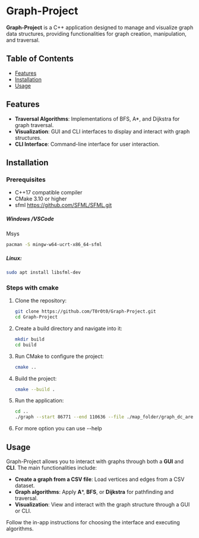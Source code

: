 # Graph-Project

**Graph-Project** is a C++ application designed to manage and visualize graph data structures, providing functionalities for graph creation, manipulation, and traversal.

## Table of Contents

* [Features](#features)
* [Installation](#installation)
* [Usage](#usage)

## Features

* **Traversal Algorithms**: Implementations of BFS, A*, and Dijkstra for graph traversal.
* **Visualization**: GUI and CLI interfaces to display and interact with graph structures.
* **CLI Interface**: Command-line interface for user interaction.

## Installation

### Prerequisites

* C++17 compatible compiler
* CMake 3.10 or higher
* sfml
  https://github.com/SFML/SFML.git
##### Windows /VSCode
 Msys
 ```bash 
pacman -S mingw-w64-ucrt-x86_64-sfml
```
##### Linux:
   ```bash
   sudo apt install libsfml-dev  	
   ```

### Steps with cmake

1. Clone the repository:

   ```bash
   git clone https://github.com/T0r0t0/Graph-Project.git
   cd Graph-Project
   ```

2. Create a build directory and navigate into it:

   ```bash
   mkdir build
   cd build
   ```

3. Run CMake to configure the project:

   ```bash
   cmake ..
   ```

4. Build the project:

   ```bash
   cmake --build .
   ```

5. Run the application:

   ```bash
   cd ..
   ./graph --start 86771 --end 110636 --file ./map_folder/graph_dc_area.2022-03-11.txt --algorithm bfs
   ```
6. For more option you can use --help

## Usage

Graph-Project allows you to interact with graphs through both a **GUI** and **CLI**. The main functionalities include:

* **Create a graph from a CSV file**: Load vertices and edges from a CSV dataset.
* **Graph algorithms**: Apply **A***, **BFS**, or **Dijkstra** for pathfinding and traversal.
* **Visualization**: View and interact with the graph structure through a GUI or CLI.

Follow the in-app instructions for choosing the interface and executing algorithms.

